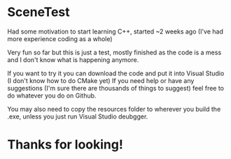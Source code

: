 # SceneTest

Had some motivation to start learning C++, started ~2 weeks ago (I've had more experience coding as a whole)

Very fun so far but this is just a test, mostly finished as the code is a mess and I don't know what is happening anymore.

If you want to try it you can download the code and put it into Visual Studio (I don't know how to do CMake yet)
If you need help or have any suggestions (I'm sure there are thousands of things to suggest) feel free to do whatever you do on Github.

You may also need to copy the resources folder to wherever you build the .exe, unless you just run Visual Studio deubgger.

# Thanks for looking!
